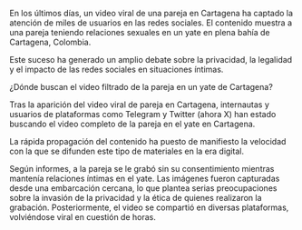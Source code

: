 En los últimos días, un video viral de una pareja en Cartagena ha captado la atención de miles de usuarios en las redes sociales. El contenido muestra a una pareja teniendo relaciones sexuales en un yate en plena bahía de Cartagena, Colombia.

Este suceso ha generado un amplio debate sobre la privacidad, la legalidad y el impacto de las redes sociales en situaciones íntimas.


¿Dónde buscan el video filtrado de la pareja en un yate de Cartagena?

Tras la aparición del video viral de pareja en Cartagena, internautas y usuarios de plataformas como Telegram y Twitter (ahora X) han estado buscando el video completo de la pareja en el yate en Cartagena.

La rápida propagación del contenido ha puesto de manifiesto la velocidad con la que se difunden este tipo de materiales en la era digital.

Según informes, a la pareja se le grabó sin su consentimiento mientras mantenía relaciones íntimas en el yate. Las imágenes fueron capturadas desde una embarcación cercana, lo que plantea serias preocupaciones sobre la invasión de la privacidad y la ética de quienes realizaron la grabación. Posteriormente, el video se compartió en diversas plataformas, volviéndose viral en cuestión de horas.
